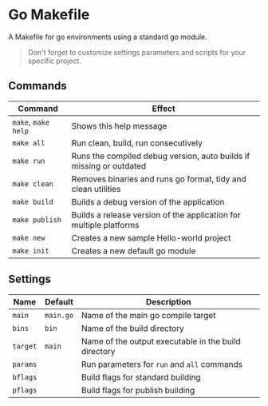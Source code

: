 # Go Makefile

A Makefile for go environments using a standard go module.

> Don't forget to customize settings parameters and scripts for your specific project.

## Commands

|Command|Effect|
|---|---|
|`make`, `make help`|Shows this help message|
|`make all`|Run clean, build, run consecutively|
|`make run`|Runs the compiled debug version, auto builds if missing or outdated|
|`make clean`|Removes binaries and runs go format, tidy and clean utilities|
|`make build`|Builds a debug version of the application|
|`make publish`|Builds a release version of the application for multiple platforms|
|`make new`|Creates a new sample Hello-world project|
|`make init`|Creates a new default go module|

## Settings

|Name|Default|Description|
|---|---|---|
|`main`|`main.go`|Name of the main go compile target|
|`bins`|`bin`|Name of the build directory|
|`target`|`main`|Name of the output executable in the build directory|
|`params`||Run parameters for `run` and `all` commands|
|`bflags`||Build flags for standard building|
|`pflags`||Build flags for publish building|
